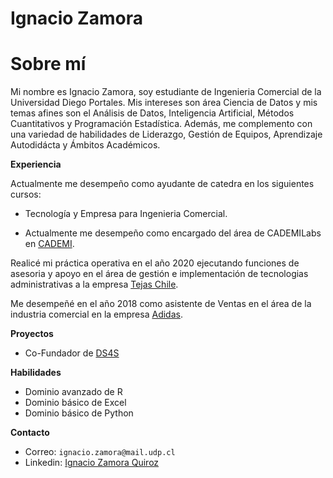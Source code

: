# Ignacio Zamora

# Sobre mí

Mi nombre es Ignacio Zamora, soy estudiante de Ingenieria Comercial de la Universidad Diego Portales. Mis intereses son área Ciencia de Datos y mis temas afines son el Análisis de Datos, Inteligencia Artificial, Métodos Cuantitativos y Programación Estadística. Además, me complemento con una variedad de habilidades de Liderazgo, Gestión de Equipos, Aprendizaje Autodidácta y Ámbitos Académicos.

**Experiencia**

Actualmente me desempeño como ayudante de catedra en los siguientes cursos:

* Tecnología y Empresa para Ingenieria Comercial.

* Actualmente me desempeño como encargado del área de CADEMILabs en [CADEMI](https://cademi.org/).

Realicé mi práctica operativa en el año 2020 ejecutando funciones de asesoria y apoyo en el área de gestión e implementación de tecnologias administrativas a la empresa [Tejas Chile](https://www.tejas.cl/).

Me desempeñé en el año 2018 como asistente de Ventas en el área de la industria comercial en la empresa [Adidas](https://www.adidas.cl/).

**Proyectos**

* Co-Fundador de [DS4S](https://www.ds4s.org/)

**Habilidades**

* Dominio avanzado de R
* Dominio básico de Excel
* Dominio básico de Python

**Contacto**

* Correo: `ignacio.zamora@mail.udp.cl`
* Linkedin: [Ignacio Zamora Quiroz](https://www.linkedin.com/in/ignacio-zamora-quiroz-783a05208/)

